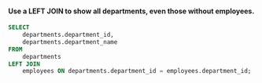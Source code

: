 ####  Use a LEFT JOIN to show all departments, even those without employees.

```sql
SELECT 
    departments.department_id,
    departments.department_name
FROM 
    departments
LEFT JOIN 
    employees ON departments.department_id = employees.department_id;
```